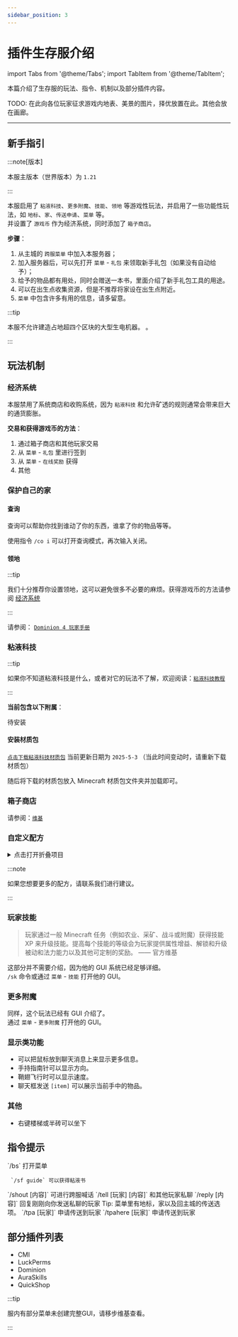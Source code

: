 ```yaml
---
sidebar_position: 3
---
```


# 插件生存服介绍

import Tabs from '@theme/Tabs';
import TabItem from '@theme/TabItem';

本篇介绍了生存服的玩法、指令、机制以及部分插件内容。

TODO: 在此向各位玩家征求游戏内地表、美景的图片，择优放置在此。其他会放在画廊。

***

## 新手指引

:::note[版本]

本服主版本（世界版本）为 `1.21`

:::

本服启用了 `粘液科技`、`更多附魔`、`技能`、`领地` 等游戏性玩法，并启用了一些功能性玩法，如 `地标`、`家`、`传送申请`、`菜单` 等。  
并设置了 `游戏币` 作为经济系统，同时添加了 `箱子商店`。

**步骤**：

1. 从主城的 `跨服菜单` 中加入本服务器；
2. 加入服务器后，可以先打开 `菜单` - `礼包` 来领取新手礼包（如果没有自动给予）；
3. 给予的物品都有用处，同时会赠送一本书，里面介绍了新手礼包工具的用途。
4. 可以在出生点收集资源，但是不推荐将家设在出生点附近。
5. `菜单` 中包含许多有用的信息，请多留意。

:::tip

本服不允许建造占地超四个区块的大型生电机器。 。

:::


## 玩法机制

### 经济系统

本服禁用了系统商店和收购系统，因为 `粘液科技` 和允许矿透的规则通常会带来巨大的通货膨胀。

**交易和获得游戏币的方法**：

1. 通过箱子商店和其他玩家交易  
2. 从 `菜单` - `礼包` 里进行签到  
3. 从 `菜单` - `在线奖励` 获得
4. 其他

### 保护自己的家

#### 查询 

查询可以帮助你找到谁动了你的东西，谁拿了你的物品等等。

使用指令 `/co i` 可以打开查询模式，再次输入关闭。

#### 领地 

:::tip

我们十分推荐你设置领地，这可以避免很多不必要的麻烦。获得游戏币的方法请参阅 [经济系统](#经济系统)

:::

请参阅： [`Dominion 4 玩家手册`](https://dominion.lunadeer.cn/notes/doc/player/)

### 粘液科技

:::tip

如果你不知道粘液科技是什么，或者对它的玩法不了解，欢迎阅读：[`粘液科技教程`](https://slimefun-wiki.guizhanss.cn/Home)

:::

**当前包含以下附属**：

待安装

#### 安装材质包

[`点击下载粘液科技材质包`](https://cdn.modrinth.com/data/TznkVJky/versions/KcSQM2t9/Slimefun-ResourcePack.zip) 当前更新日期为 `2025-5-3` （当此时间变动时，请重新下载材质包）

随后将下载的材质包放入 Minecraft 材质包文件夹并加载即可。

### 箱子商店

请参阅：[`维基`](https://quickshop-community.github.io/QuickShop-Hikari-Documents/zh-CN/docs/category/features)

### 自定义配方

<details>
<summary>点击打开折叠项目</summary>

![en_gold_apple.png](_images/en_gold_apple.png)

![budding.png](_images/budding.png)

![totem.png](_images/totem.png)

</details>

:::note

如果您想要更多的配方，请联系我们进行建议。

:::

### 玩家技能

> 玩家通过一般 Minecraft 任务（例如农业、采矿、战斗或附魔）获得技能 XP 来升级技能。提高每个技能的等级会为玩家提供属性增益、解锁和升级被动和法力能力以及其他可定制的奖励。 —— 官方维基

这部分并不需要介绍，因为他的 GUI 系统已经足够详细。  
`/sk` 命令或通过 `菜单` - `技能` 打开他的 GUI。

### 更多附魔

同样，这个玩法已经有 GUI 介绍了。  
通过 `菜单` - `更多附魔` 打开他的 GUI。

### 显示类功能

* 可以把鼠标放到聊天消息上来显示更多信息。
* 手持指南针可以显示方向。
* 鞘翅飞行时可以显示速度。
* 聊天框发送 `[item]` 可以展示当前手中的物品。

### 其他

* 右键楼梯或半砖可以坐下


## 指令提示

<Tabs>
  <TabItem value="default" label="基础" default>
     `/bs` 打开菜单

     `/sf guide` 可以获得粘液书 
  </TabItem>
  <TabItem value="chat" label="聊天">
     `/shout [内容]` 可进行跨服喊话  
     `/tell [玩家] [内容]` 和其他玩家私聊  
     `/reply [内容]` 回复刚刚向你发送私聊的玩家
  </TabItem>
  <TabItem value="tp" label="传送">
    Tip: 菜单里有地标，家以及回主城的传送选项。  
    `/tpa [玩家]` 申请传送到玩家   
    `/tpahere [玩家]` 申请传送到玩家
  </TabItem>
</Tabs>



## 部分插件列表

* CMI
* LuckPerms
* Dominion
* AuraSkills
* QuickShop

:::tip

服内有部分菜单未创建完整GUI，请移步维基查看。

:::





